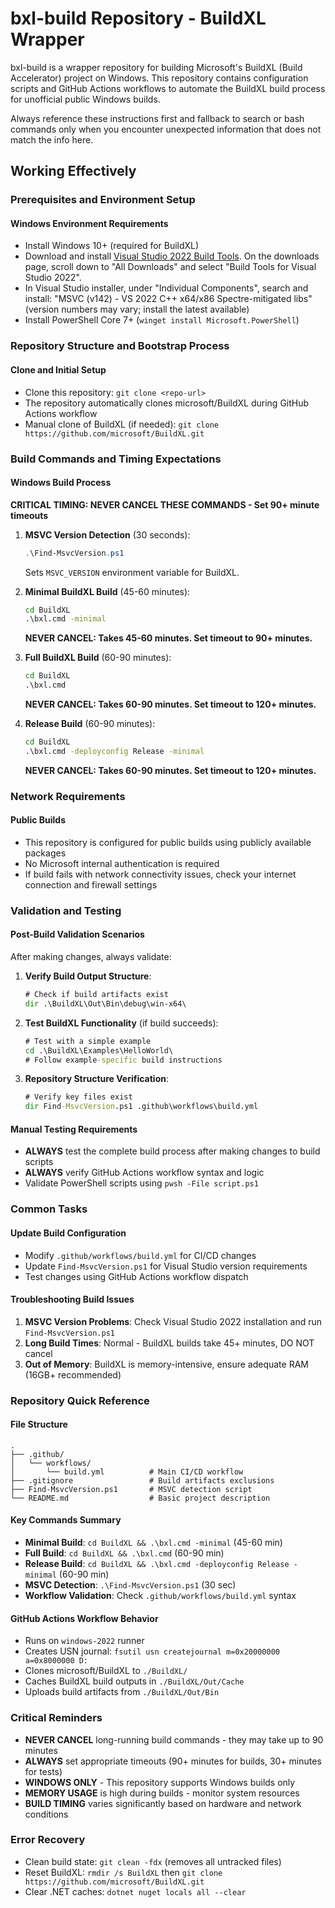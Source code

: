 # bxl-build Repository - BuildXL Wrapper

bxl-build is a wrapper repository for building Microsoft's BuildXL (Build Accelerator) project on Windows. This repository contains configuration scripts and GitHub Actions workflows to automate the BuildXL build process for unofficial public Windows builds.

Always reference these instructions first and fallback to search or bash commands only when you encounter unexpected information that does not match the info here.

## Working Effectively

### Prerequisites and Environment Setup

#### Windows Environment Requirements
- Install Windows 10+ (required for BuildXL)
- Download and install [Visual Studio 2022 Build Tools](https://visualstudio.microsoft.com/downloads/). On the downloads page, scroll down to "All Downloads" and select "Build Tools for Visual Studio 2022".
- In Visual Studio installer, under "Individual Components", search and install: "MSVC (v142) - VS 2022 C++ x64/x86 Spectre-mitigated libs" (version numbers may vary; install the latest available)
- Install PowerShell Core 7+ (`winget install Microsoft.PowerShell`)

### Repository Structure and Bootstrap Process

#### Clone and Initial Setup
- Clone this repository: `git clone <repo-url>`
- The repository automatically clones microsoft/BuildXL during GitHub Actions workflow
- Manual clone of BuildXL (if needed): `git clone https://github.com/microsoft/BuildXL.git`

### Build Commands and Timing Expectations

#### Windows Build Process
**CRITICAL TIMING: NEVER CANCEL THESE COMMANDS - Set 90+ minute timeouts**

1. **MSVC Version Detection** (30 seconds):
   ```powershell
   .\Find-MsvcVersion.ps1
   ```
   Sets `MSVC_VERSION` environment variable for BuildXL.

2. **Minimal BuildXL Build** (45-60 minutes):
   ```cmd
   cd BuildXL
   .\bxl.cmd -minimal
   ```
   **NEVER CANCEL: Takes 45-60 minutes. Set timeout to 90+ minutes.**

3. **Full BuildXL Build** (60-90 minutes):
   ```cmd
   cd BuildXL
   .\bxl.cmd
   ```
   **NEVER CANCEL: Takes 60-90 minutes. Set timeout to 120+ minutes.**

4. **Release Build** (60-90 minutes):
   ```cmd
   cd BuildXL
   .\bxl.cmd -deployconfig Release -minimal
   ```
   **NEVER CANCEL: Takes 60-90 minutes. Set timeout to 120+ minutes.**

### Network Requirements

#### Public Builds
- This repository is configured for public builds using publicly available packages
- No Microsoft internal authentication is required
- If build fails with network connectivity issues, check your internet connection and firewall settings

### Validation and Testing

#### Post-Build Validation Scenarios
After making changes, always validate:

1. **Verify Build Output Structure**:
   ```cmd
   # Check if build artifacts exist
   dir .\BuildXL\Out\Bin\debug\win-x64\
   ```

2. **Test BuildXL Functionality** (if build succeeds):
   ```cmd
   # Test with a simple example
   cd .\BuildXL\Examples\HelloWorld\
   # Follow example-specific build instructions
   ```

3. **Repository Structure Verification**:
   ```cmd
   # Verify key files exist
   dir Find-MsvcVersion.ps1 .github\workflows\build.yml
   ```

#### Manual Testing Requirements
- **ALWAYS** test the complete build process after making changes to build scripts
- **ALWAYS** verify GitHub Actions workflow syntax and logic
- Validate PowerShell scripts using `pwsh -File script.ps1`

### Common Tasks

#### Update Build Configuration
- Modify `.github/workflows/build.yml` for CI/CD changes
- Update `Find-MsvcVersion.ps1` for Visual Studio version requirements
- Test changes using GitHub Actions workflow dispatch

#### Troubleshooting Build Issues
1. **MSVC Version Problems**: Check Visual Studio 2022 installation and run `Find-MsvcVersion.ps1`
2. **Long Build Times**: Normal - BuildXL builds take 45+ minutes, DO NOT cancel
3. **Out of Memory**: BuildXL is memory-intensive, ensure adequate RAM (16GB+ recommended)

### Repository Quick Reference

#### File Structure
```
.
├── .github/
│   └── workflows/
│       └── build.yml          # Main CI/CD workflow
├── .gitignore                 # Build artifacts exclusions
├── Find-MsvcVersion.ps1       # MSVC detection script
└── README.md                  # Basic project description
```

#### Key Commands Summary
- **Minimal Build**: `cd BuildXL && .\bxl.cmd -minimal` (45-60 min)
- **Full Build**: `cd BuildXL && .\bxl.cmd` (60-90 min)
- **Release Build**: `cd BuildXL && .\bxl.cmd -deployconfig Release -minimal` (60-90 min)
- **MSVC Detection**: `.\Find-MsvcVersion.ps1` (30 sec)
- **Workflow Validation**: Check `.github/workflows/build.yml` syntax

#### GitHub Actions Workflow Behavior
- Runs on `windows-2022` runner
- Creates USN journal: `fsutil usn createjournal m=0x20000000 a=0x8000000 D:`
- Clones microsoft/BuildXL to `./BuildXL/`
- Caches BuildXL build outputs in `./BuildXL/Out/Cache`
- Uploads build artifacts from `./BuildXL/Out/Bin`

### Critical Reminders
- **NEVER CANCEL** long-running build commands - they may take up to 90 minutes
- **ALWAYS** set appropriate timeouts (90+ minutes for builds, 30+ minutes for tests)
- **WINDOWS ONLY** - This repository supports Windows builds only
- **MEMORY USAGE** is high during builds - monitor system resources
- **BUILD TIMING** varies significantly based on hardware and network conditions

### Error Recovery
- Clean build state: `git clean -fdx` (removes all untracked files)
- Reset BuildXL: `rmdir /s BuildXL` then `git clone https://github.com/microsoft/BuildXL.git`
- Clear .NET caches: `dotnet nuget locals all --clear`